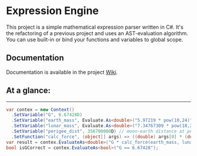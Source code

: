 # Expression Engine

This project is a simple mathematical expression parser written in C#. It's the refactoring of a previous project and uses an AST-evaluation algorithm. You can use built-in or bind your functions and variables to global scope.

## Documentation

Documentation is available in the project [Wiki](https://github.com/gsscoder/exprengine/wiki).

## At a glance:
---
```csharp
var contex = new Context()
  .SetVariable("G", 6.67428D)
  .SetVariable("earth_mass", Evaluate.As<double>("5.97219 * pow(10,24)")) // 5.97219E+24 kg
  .SetVariable("lunar_mass", Evaluate.As<double>("7.34767309 * pow(10,22)")) // 7.34767309E+22 kg
  .SetVariable("perigee_dist", 356700000D) // moon-earth distance at perigee in m
  .SetFunction("calc_force", (object[] args) => ((double) args[0] * (double) args[1]) / Math.Pow((double) args[2], 2));
var result = contex.EvaluateAs<double>("G * calc_force(earth_mass, lunar_mass, perigee_dist)"); // 2.3018745174107073E+31
bool isGCorrect = contex.EvaluateAs<bool>("G == 6.67428");
```